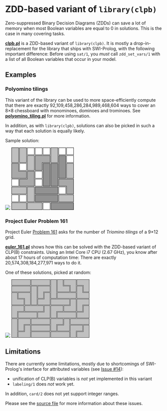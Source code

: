 
# ZDD-based variant of `library(clpb)`

Zero-suppressed Binary Decision Diagrams (ZDDs) can save a lot of
memory when most Boolean variables are equal to&nbsp;0 in solutions.
This is the case in many covering tasks.

[**clpb.pl**](clpb.pl) is a ZDD-based variant of `library(clpb)`. It
is mostly a drop-in-replacement for the library that ships with
SWI-Prolog, with the following important difference: Before using
`sat/1`, you *must* call `zdd_set_vars/1` with a list of all Boolean
variables that occur in your model.

## Examples

### Polyomino tilings

This variant of the library can be used to more space-efficiently
compute that there are exactly
92,109,458,286,284,989,468,604&nbsp;ways to cover an
8&times;8&nbsp;chessboard with monominoes, dominoes and trominoes. See
[**polyomino_tiling.pl**](polyomino_tiling.pl) for more information.

In addition, as with `library(clpb)`, solutions can also be picked in
such a way that each solution is equally likely.

Sample solution:

![](../figures/filler.png) ![Polyomino tiling of an 8x8 chessboard](../figures/polyomino8x8.png)

### Project Euler Problem 161

Project Euler [Problem 161](https://projecteuler.net/problem=161) asks
for the number of *Triomino&nbsp;tilings* of a 9&times;12 grid.

[**euler_161.pl**](euler_161.pl) shows how this can be solved with the
ZDD-based variant of CLP(B)&nbsp;constraints. Using an Intel
Core&nbsp;i7 CPU (2.67&nbsp;GHz), you know after about 17&nbsp;hours
of computation time: There are exactly
20,574,308,184,277,971&nbsp;ways to do&nbsp;it.

One of these solutions, picked at random:

![](../figures/filler.png) ![Triominoe tiling of a 9x12 grid](../figures/euler_161.png)

## Limitations

There are currently some limitations, mostly due to shortcomings of
SWI-Prolog's interface for attributed variables (see
[Issue&nbsp;#14](https://github.com/SWI-Prolog/roadmap/issues/14)):

- unification of CLP(B) variables is *not* yet implemented in this variant
- `labeling/1` does *not* work yet.

In addition, `card/2` does not yet support integer ranges.

Please see the [source file](clpb.pl) for more information about these
issues.
